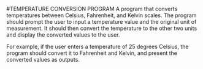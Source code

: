 #TEMPERATURE CONVERSION PROGRAM
A program that converts temperatures between Celsius, Fahrenheit, and Kelvin scales.
The program should prompt the user to input a temperature value and the original unit of measurement. It should then convert the temperature to the other two units and display the converted values to the user.

For example, if the user enters a temperature of 25 degrees Celsius, the program should convert it to Fahrenheit and Kelvin, and present the converted values as outputs.

